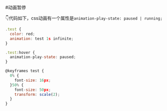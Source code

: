 
#动画暂停

👇代码如下，css动画有一个属性是`animation-play-state: paused | running;`

```javascript
.test {
  color: red;
  animation: test 1s infinite;
}

.test:hover {
  animation-play-state: paused;
}

@keyframes test {
  0% { 
    font-size: 16px;
  }50% {
    font-size: 50px;
    transform: scale(2);
  }
}
```